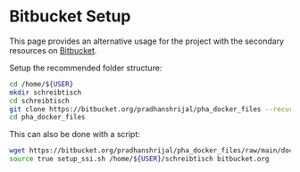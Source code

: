 # Bitbucket Setup

This page provides an alternative usage for the project with the secondary resources on [Bitbucket](https://bitbucket.org).

Setup the recommended folder structure:
```bash
cd /home/${USER}
mkdir schreibtisch
cd schreibtisch
git clone https://bitbucket.org/pradhanshrijal/pha_docker_files --recursive
cd pha_docker_files
```

This can also be done with a script:
```bash
wget https://bitbucket.org/pradhanshrijal/pha_docker_files/raw/main/docker_share/scripts/setup/setup_ssi.sh
source true setup_ssi.sh /home/${USER}/schreibtisch bitbucket.org
```